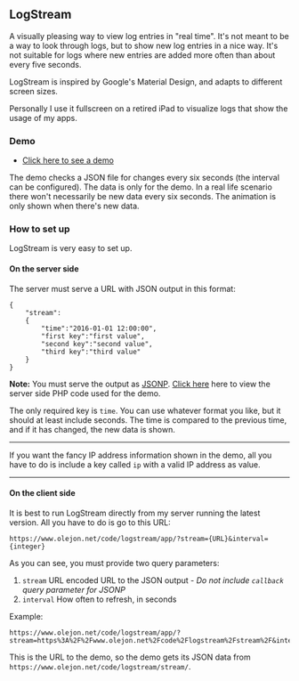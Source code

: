 ## LogStream

A visually pleasing way to view log entries in "real time". It's not meant to be a way to look through logs, but to show new log entries in a nice way. It's not suitable for logs where new entries are added more often than about every five seconds.

LogStream is inspired by Google's Material Design, and adapts to different screen sizes.

Personally I use it fullscreen on a retired iPad to visualize logs that show the usage of my apps.

### Demo

* [Click here to see a demo](https://www.olejon.net/code/logstream/?page=demo)

The demo checks a JSON file for changes every six seconds (the interval can be configured). The data is only for the demo. In a real life scenario there won't necessarily be new data every six seconds. The animation is only shown when there's new data.

### How to set up

LogStream is very easy to set up.

#### On the server side

The server must serve a URL with JSON output in this format:

<pre><code>{
	"stream":
	{
		"time":"2016-01-01 12:00:00",
		"first key":"first value",
		"second key":"second value",
		"third key":"third value"
	}
}</code></pre>

**Note:** You must serve the output as [JSONP](https://en.wikipedia.org/wiki/JSONP). [Click here](https://gist.github.com/olejon/637e329309edb8a1c8d4) here to view the server side PHP code used for the demo.

The only required key is `time`. You can use whatever format you like, but it should at least include seconds. The time is compared to the previous time, and if it has changed, the new data is shown.

---

If you want the fancy IP address information shown in the demo, all you have to do is include a key called `ip` with a valid IP address as value.

---

#### On the client side

It is best to run LogStream directly from my server running the latest version. All you have to do is go to this URL:

<pre><code>https://www.olejon.net/code/logstream/app/?stream={URL}&interval={integer}</code></pre>

As you can see, you must provide two query parameters:

1. `stream` URL encoded URL to the JSON output - *Do not include `callback` query parameter for JSONP*
2. `interval` How often to refresh, in seconds

Example:

<pre><code>https://www.olejon.net/code/logstream/app/?stream=https%3A%2F%2Fwww.olejon.net%2Fcode%2Flogstream%2Fstream%2F&interval=6</code></pre>

This is the URL to the demo, so the demo gets its JSON data from `https://www.olejon.net/code/logstream/stream/`. 

